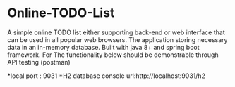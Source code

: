 # Online-TODO-List
A simple online TODO list either supporting back-end or web interface that  can be used in all popular web browsers. The application storing necessary data in an in-memory database. Built with java 8+ and spring boot framework. For  The functionality below should be demonstrable through API testing (postman)

*local port : 9031
*H2 database console url:http://localhost:9031/h2
